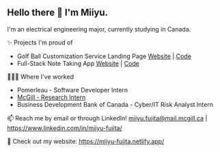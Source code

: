 ## Hello there 👋 I'm Miiyu.

I'm an electrical engineering major, currently studying in Canada.


✨ Projects I'm proud of 
- Golf Ball Customization Service Landing Page
  [Website](https://create-your-golf.netlify.app/) | [Code](https://github.com/miiyu-fujita/create-your-golf)
- Full-Stack Note Taking App 
  [Website](https://react-note-taker.netlify.app/) | [Code](https://github.com/miiyu-fujita/react-notes-app)


👩🏻‍💻 Where I've worked
- Pomerleau - Software Developer Intern
- [McGill - Research Intern](https://github.com/miiyu-fujita/sure2022)
- Business Development Bank of Canada - Cyber/IT Risk Analyst Intern



📫 Reach me by email or through LinkedIn! 
  miiyu.fujita@mail.mcgill.ca | https://www.linkedin.com/in/miiyu-fujita/


👀 Check out my website: https://miiyu-fujita.netlify.app/
